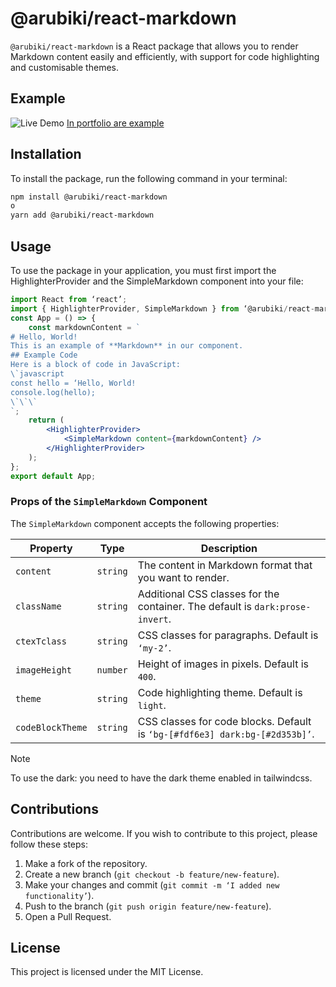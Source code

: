 # @arubiki/react-markdown

`@arubiki/react-markdown` is a React package that allows you to render Markdown content easily and efficiently, with support for code highlighting and customisable themes.

## Example
![Live Demo](https://i.imgur.com/ky5ETvu.png)
[In portfolio are example](https://arubiku.github.io/contentshowup/portfolio/)

## Installation

To install the package, run the following command in your terminal:

```bash
npm install @arubiki/react-markdown
o
yarn add @arubiki/react-markdown
```

## Usage

To use the package in your application, you must first import the HighlighterProvider and the SimpleMarkdown component into your file:

```jsx
import React from ‘react’;
import { HighlighterProvider, SimpleMarkdown } from ‘@arubiki/react-markdown’;
const App = () => {
    const markdownContent = `
# Hello, World!
This is an example of **Markdown** in our component.
## Example Code
Here is a block of code in JavaScript:
\`javascript
const hello = ‘Hello, World!
console.log(hello);
\`\`\`
`;
    return (
        <HighlighterProvider>
            <SimpleMarkdown content={markdownContent} />
        </HighlighterProvider>
    );
};
export default App;

```

### Props of the `SimpleMarkdown` Component

The `SimpleMarkdown` component accepts the following properties:

| Property         | Type     | Description                                                                     |
|------------------|----------|---------------------------------------------------------------------------------|
| `content`        | `string` | The content in Markdown format that you want to render.                         |
| `className`      | `string` | Additional CSS classes for the container. The default is ``dark:prose-invert``. |
| `ctexTclass`     | `string` | CSS classes for paragraphs. Default is `‘my-2’`.                                |
| `imageHeight`    | `number` | Height of images in pixels. Default is `400`.                                   |
| `theme`          | `string` | Code highlighting theme. Default is ``light``.                                  |
| `codeBlockTheme` | `string` | CSS classes for code blocks. Default is `‘bg-[#fdf6e3] dark:bg-[#2d353b]’`.     |

> [!NOTE]
> To use the dark: you need to have the dark theme enabled in tailwindcss.

## Contributions

Contributions are welcome. If you wish to contribute to this project, please follow these steps:

1. Make a fork of the repository.
2. Create a new branch (`git checkout -b feature/new-feature`).
3. Make your changes and commit (`git commit -m ‘I added new functionality’`).
4. Push to the branch (`git push origin feature/new-feature`).
5. Open a Pull Request.

## License

This project is licensed under the MIT License.
